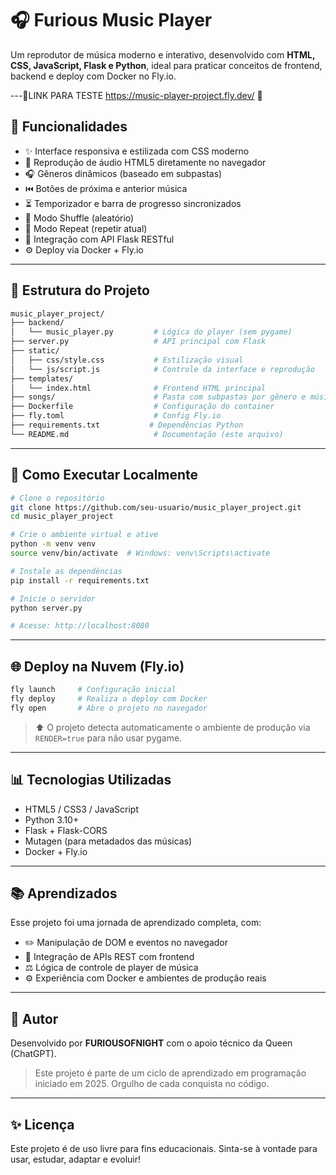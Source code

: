 # 🎧 Furious Music Player

Um reprodutor de música moderno e interativo, desenvolvido com **HTML, CSS, JavaScript, Flask e Python**, ideal para praticar conceitos de frontend, backend e deploy com Docker no Fly.io.

---🎯LINK PARA TESTE https://music-player-project.fly.dev/ 🎯

## 🚀 Funcionalidades

- ✨ Interface responsiva e estilizada com CSS moderno
- 🎵 Reprodução de áudio HTML5 diretamente no navegador
- 🎧 Gêneros dinâmicos (baseado em subpastas)
- ⏮️ Botões de próxima e anterior música
- ⏳ Temporizador e barra de progresso sincronizados
- 🔁 Modo Shuffle (aleatório)
- 🔂 Modo Repeat (repetir atual)
- 🤝 Integração com API Flask RESTful
- ⚙️ Deploy via Docker + Fly.io

---

## 📂 Estrutura do Projeto

```bash
music_player_project/
├── backend/
│   └── music_player.py         # Lógica do player (sem pygame)
├── server.py                   # API principal com Flask
├── static/
│   ├── css/style.css           # Estilização visual
│   └── js/script.js            # Controle da interface e reprodução
├── templates/
│   └── index.html              # Frontend HTML principal
├── songs/                      # Pasta com subpastas por gênero e músicas
├── Dockerfile                  # Configuração do container
├── fly.toml                    # Config Fly.io
├── requirements.txt           # Dependências Python
└── README.md                   # Documentação (este arquivo)
```

---

## 🚀 Como Executar Localmente

```bash
# Clone o repositório
git clone https://github.com/seu-usuario/music_player_project.git
cd music_player_project

# Crie o ambiente virtual e ative
python -m venv venv
source venv/bin/activate  # Windows: venv\Scripts\activate

# Instale as dependências
pip install -r requirements.txt

# Inicie o servidor
python server.py

# Acesse: http://localhost:8080
```

---

## 🌐 Deploy na Nuvem (Fly.io)

```bash
fly launch     # Configuração inicial
fly deploy     # Realiza o deploy com Docker
fly open       # Abre o projeto no navegador
```

> ⬆️ O projeto detecta automaticamente o ambiente de produção via `RENDER=true` para não usar pygame.

---

## 📊 Tecnologias Utilizadas

- HTML5 / CSS3 / JavaScript
- Python 3.10+
- Flask + Flask-CORS
- Mutagen (para metadados das músicas)
- Docker + Fly.io

---

## 📚 Aprendizados

Esse projeto foi uma jornada de aprendizado completa, com:

- ✏️ Manipulação de DOM e eventos no navegador
- 🔗 Integração de APIs REST com frontend
- ⚖️ Lógica de controle de player de música
- ⚙️ Experiência com Docker e ambientes de produção reais

---

## 💼 Autor

Desenvolvido por **FURIOUSOFNIGHT** com o apoio técnico da Queen (ChatGPT). 

> Este projeto é parte de um ciclo de aprendizado em programação iniciado em 2025. 
> Orgulho de cada conquista no código. 

---

## ✨ Licença

Este projeto é de uso livre para fins educacionais. Sinta-se à vontade para usar, estudar, adaptar e evoluir!
